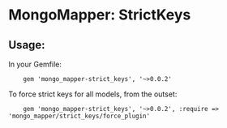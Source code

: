 # MongoMapper: StrictKeys

## Usage:

In your Gemfile:

        gem 'mongo_mapper-strict_keys', '~>0.0.2'

To force strict keys for all models, from the outset:

        gem 'mongo_mapper-strict_keys', '~>0.0.2', :require => 'mongo_mapper/strict_keys/force_plugin'
